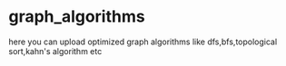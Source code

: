 # graph_algorithms
here you can upload optimized graph algorithms like dfs,bfs,topological sort,kahn's algorithm etc
